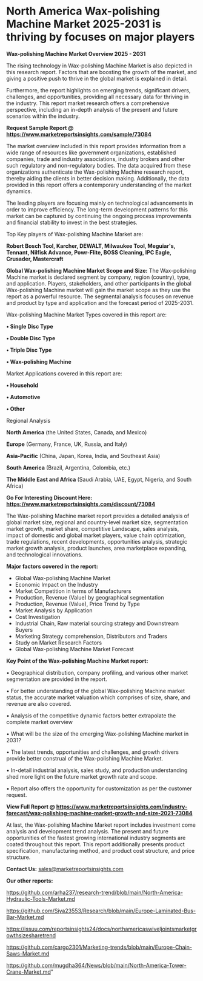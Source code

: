# North America Wax-polishing Machine Market 2025-2031 is thriving by focuses on major players

<Strong> Wax-polishing Machine Market Overview 2025 - 2031</strong>

The rising technology in Wax-polishing Machine Market is also depicted in this research report. Factors that are boosting the growth of the market, and giving a positive push to thrive in the global market is explained in detail.

Furthermore, the report highlights on emerging trends, significant drivers, challenges, and opportunities, providing all necessary data for thriving in the industry. This report market research offers a comprehensive perspective, including an in-depth analysis of the present and future scenarios within the industry.

<strong>Request Sample Report @ <a href=https://www.marketreportsinsights.com/sample/73084>https://www.marketreportsinsights.com/sample/73084</a></strong>

The market overview included in this report provides information from a wide range of resources like government organizations, established companies, trade and industry associations, industry brokers and other such regulatory and non-regulatory bodies. The data acquired from these organizations authenticate the Wax-polishing Machine research report, thereby aiding the clients in better decision making. Additionally, the data provided in this report offers a contemporary understanding of the market dynamics.

The leading players are focusing mainly on technological advancements in order to improve efficiency. The long-term development patterns for this market can be captured by continuing the ongoing process improvements and financial stability to invest in the best strategies.

Top Key players of Wax-polishing Machine Market are:

<strong>Robert Bosch Tool, Karcher, DEWALT, Milwaukee Tool, Meguiar&#39;s, Tennant, Nilfisk Advance, Powr-Flite, BOSS Cleaning, IPC Eagle, Crusader, Mastercraft</strong>

<strong><b>Global Wax-polishing Machine Market Scope and Size:</b></strong>
The Wax-polishing Machine market is declared segment by company, region (country), type, and application. Players, stakeholders, and other participants in the global Wax-polishing Machine market will gain the market scope as they use the report as a powerful resource. The segmental analysis focuses on revenue and product by type and application and the forecast period of 2025-2031.

Wax-polishing Machine Market Types covered in this report are:

<strong>• Single Disc Type

• Double Disc Type

• Triple Disc Type

• Wax-polishing Machine</strong>

Market Applications covered in this report are:

<strong>• Household

• Automotive

• Other</strong> 

Regional Analysis

<strong>North America</strong> (the United States, Canada, and Mexico)

<strong>Europe</strong> (Germany, France, UK, Russia, and Italy)

<strong>Asia-Pacific</strong> (China, Japan, Korea, India, and Southeast Asia)

<strong>South America</strong> (Brazil, Argentina, Colombia, etc.)

<strong>The Middle East and Africa</strong> (Saudi Arabia, UAE, Egypt, Nigeria, and South Africa)

<strong>Go For Interesting Discount Here: <a href=https://www.marketreportsinsights.com/discount/73084>https://www.marketreportsinsights.com/discount/73084</a></strong>

The Wax-polishing Machine market report provides a detailed analysis of global market size, regional and country-level market size, segmentation market growth, market share, competitive Landscape, sales analysis, impact of domestic and global market players, value chain optimization, trade regulations, recent developments, opportunities analysis, strategic market growth analysis, product launches, area marketplace expanding, and technological innovations.

<strong><b>Major factors covered in the report:</b></strong>
<ul>
  <li>Global Wax-polishing Machine Market </li>
  <li>Economic Impact on the Industry</li>
  <li>Market Competition in terms of Manufacturers</li>
  <li>Production, Revenue (Value) by geographical segmentation</li>
  <li>Production, Revenue (Value), Price Trend by Type</li>
  <li>Market Analysis by Application</li>
  <li>Cost Investigation</li>
  <li>Industrial Chain, Raw material sourcing strategy and Downstream Buyers</li>
  <li>Marketing Strategy comprehension, Distributors and Traders</li>
  <li>Study on Market Research Factors</li>
  <li>Global Wax-polishing Machine Market Forecast</li>
</ul>

<strong><b>Key Point of the Wax-polishing Machine Market report:</b></strong>

• Geographical distribution, company profiling, and various other market segmentation are provided in the report.

• For better understanding of the global Wax-polishing Machine market status, the accurate market valuation which comprises of size, share, and revenue are also covered.

• Analysis of the competitive dynamic factors better extrapolate the complete market overview

• What will be the size of the emerging Wax-polishing Machine market in 2031?

• The latest trends, opportunities and challenges, and growth drivers provide better construal of the Wax-polishing Machine Market.

• In-detail industrial analysis, sales study, and production understanding shed more light on the future market growth rate and scope.

• Report also offers the opportunity for customization as per the customer request.

<strong><b>View Full Report @ <a href=https://www.marketreportsinsights.com/industry-forecast/wax-polishing-machine-market-growth-and-size-2021-73084>https://www.marketreportsinsights.com/industry-forecast/wax-polishing-machine-market-growth-and-size-2021-73084</a></b></strong>


At last, the Wax-polishing Machine Market report includes investment come analysis and development trend analysis. The present and future opportunities of the fastest growing international industry segments are coated throughout this report. This report additionally presents product specification, manufacturing method, and product cost structure, and price structure.

<strong>Contact Us:</strong>
sales@marketreportsinsights.com

<strong>Our other reports:</strong>

<a href=https://github.com/arha237/research-trend/blob/main/North-America-Hydraulic-Tools-Market.md>https://github.com/arha237/research-trend/blob/main/North-America-Hydraulic-Tools-Market.md</a>

<a href=https://github.com/Siya23553/Research/blob/main/Europe-Laminated-Bus-Bar-Market.md>https://github.com/Siya23553/Research/blob/main/Europe-Laminated-Bus-Bar-Market.md</a>

<a href=https://issuu.com/reportsinsights24/docs/northamericaswiveljointsmarketgrowthsizesharetrend>https://issuu.com/reportsinsights24/docs/northamericaswiveljointsmarketgrowthsizesharetrend</a>

<a href=https://github.com/cargo2301/Marketing-trends/blob/main/Europe-Chain-Saws-Market.md>https://github.com/cargo2301/Marketing-trends/blob/main/Europe-Chain-Saws-Market.md</a>

<a href=https://github.com/mugdha364/News/blob/main/North-America-Tower-Crane-Market.md>https://github.com/mugdha364/News/blob/main/North-America-Tower-Crane-Market.md</a>"

